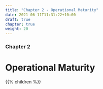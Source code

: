 ```yaml
---
title: "Chapter 2 - Operational Maturity"
date: 2021-06-11T11:31:22+10:00
draft: true
chapter: true
weight: 20
---
```


### Chapter 2
# Operational Maturity

{{% children %}}